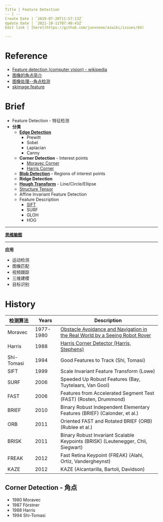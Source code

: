 ```yaml
---
Title | Feature Detection
-- | --
Create Date | `2019-07-20T11:57:13Z`
Update Date | `2021-10-11T07:40:43Z`
Edit link | [here](https://github.com/junxnone/aiwiki/issues/64)

---
```

# Reference
- [Feature detection (computer vision) - wikipedia](https://en.wikipedia.org/wiki/Feature_detection_(computer_vision))
- [图像的角点简介](https://www.cnblogs.com/Peit/p/6681365.html)
- [图像处理--角点检测](https://blog.csdn.net/samkieth/article/details/49590995)
- [skimage.feature](https://scikit-image.org/docs/dev/api/skimage.feature.html)

# Brief

-  Feature Detection - 特征检测
- **分类** 
  - [**Edge Detection**](/Feature_Detection_Edge_Operator)
    - Prewitt
    - Sobel
    - Laplacian
    - Canny
  - **Corner Detection** - Interest points
    - [Moravec Corner](/Feature_Detection_Moravec_Corner)
    - [Harris Corner](/Feature_Detection_Harris_Corner)
  - [**Blob Detection**](/Feature_Detection_Blob_Detection) - Regions of interest points
  - **Ridge Detection**
  - [**Hough Transform**](Feature_Detection_Hough_Transform) - Line/Circle/Ellipse
  - [Structure Tensor](Feature_Detection_Structure_Tensor)
  - Affine Invariant Feature Detection
  - Feature Description
    - [SIFT](Feature_Detection_SIFT)
    - SURF
    - GLOH
    - HOG

---
[**思维脑图**](https://naotu.baidu.com/file/2c983b6342a35dd438241585414495e1)

---
**应用**
  - 运动检测
  - 图像匹配
  - 视频跟踪
  - 三维建模
  - 目标识别


# History

检测算法 | Years |Description
-- | -- | --
Moravec | 1977-1980 | [Obstacle Avoidance and Navigation in the Real World by a Seeing Robot Rover](https://www.ri.cmu.edu/pub_files/pub4/moravec_hans_1980_1/moravec_hans_1980_1.pdf)
Harris |  1988 | [Harris Corner Detector (Harris, Stephens)](https://web.stanford.edu/class/cs231m/references/harris-stephens.pdf)
Shi-Tomasi | 1994 | Good Features to Track (Shi, Tomasi)
SIFT | 1999 | Scale Invariant Feature Transform (Lowe)
SURF | 2006 | Speeded Up Robust Features (Bay, Tuytelaars, Van Gool) 
FAST | 2006 | Features from Accelerated Segment Test (FAST) (Rosten, Drummond)
BRIEF | 2010 | Binary Robust Independent Elementary Features (BRIEF) (Calonder, et al.)
ORB | 2011 | Oriented FAST and Rotated BRIEF (ORB) (Rublee et al.)
BRISK | 2011 | Binary Robust Invariant Scalable Keypoints (BRISK) (Leutenegger, Chli, Siegwart)
FREAK | 2012 | Fast Retina Keypoint (FREAK) (Alahi, Ortiz, Vandergheynst)
KAZE | 2012 | KAZE (Alcantarilla, Bartoli, Davidson)

## Corner Detection - 角点

- 1980 Moravec 
- 1987 Förstner
- 1988 Harris
- 1994 Shi-Tomasi


